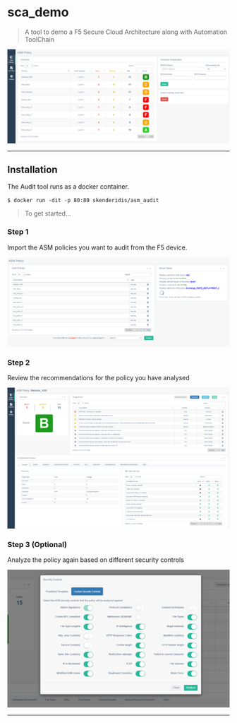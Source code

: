 # sca_demo
> A tool to demo a F5 Secure Cloud Architecture along with Automation ToolChain


[![INSERT YOUR GRAPHIC HERE](https://github.com/skenderidis/asm_audit/blob/master/images/asm_audit_1.png?raw=true)]()

---

## Installation
The Audit tool runs as a docker container. 

```shell
$ docker run -dit -p 80:80 skenderidis/asm_audit
```

> To get started...

### Step 1
Import the ASM policies you want to audit from the F5 device.

[![INSERT YOUR GRAPHIC HERE](https://github.com/skenderidis/asm_audit/blob/master/images/asm_audit_2.png?raw=true)]()


### Step 2
Review the recommendations for the  policy you have analysed 

[![INSERT YOUR GRAPHIC HERE](https://github.com/skenderidis/asm_audit/blob/master/images/asm_audit_3.png?raw=true)]()


### Step 3 (Optional)
Analyze the policy again based on different security controls  

[![INSERT YOUR GRAPHIC HERE](https://github.com/skenderidis/asm_audit/blob/master/images/asm_audit_4.png?raw=true)]()

---


